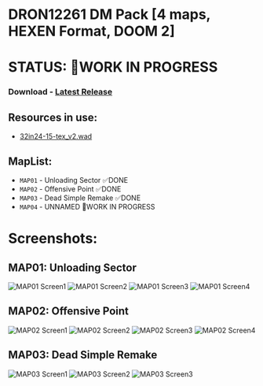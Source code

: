 # DRON12261 DM Pack [4 maps, HEXEN Format, DOOM 2]

# STATUS: 🏁WORK IN PROGRESS

### Download - [Latest Release](https://github.com/Doom-Mapping-Modding-Lair-DRON12261/WAD-DRON12261-DM-Pack/releases/latest/download/DRON12261_DM_Pack_v4.wad)

## Resources in use:
- [32in24-15-tex_v2.wad](https://esselfortium.net/wasd/32in24-15_tex_v2.zip)

## MapList:
- `MAP01` - Unloading Sector ✅DONE
- `MAP02` - Offensive Point ✅DONE
- `MAP03` - Dead Simple Remake ✅DONE
- `MAP04` - UNNAMED 🏁WORK IN PROGRESS

# Screenshots:

## MAP01: Unloading Sector
![MAP01 Screen1](https://i.ibb.co/GVVxns0/Screenshot-Doom-20230326-101118.png)
![MAP01 Screen2](https://s1.hostingkartinok.com/uploads/images/2023/03/cc40af11dc475e013420bf8dc9be347c.png)
![MAP01 Screen3](https://i.ibb.co/gj5Rg7K/Screenshot-Doom-20230326-101142.png)
![MAP01 Screen4](https://i.ibb.co/Gtyk7G1/Screenshot-Doom-20230326-101151.png)

## MAP02: Offensive Point
![MAP02 Screen1](https://i.ibb.co/ZVvbd29/Screenshot-Doom-20230326-101206.png)
![MAP02 Screen2](https://i.ibb.co/zVxDr5h/Screenshot-Doom-20230326-101222.png)
![MAP02 Screen3](https://s1.hostingkartinok.com/uploads/images/2023/03/f62a58654ab91b172191b96acaf321e5.png)
![MAP02 Screen4](https://i.ibb.co/MBJR0Fk/Screenshot-Doom-20230326-101241.png)

## MAP03: Dead Simple Remake
![MAP03 Screen1](https://i.ibb.co/WBP6VYX/Screenshot-Doom-20230326-101257.png)
![MAP03 Screen2](https://i.ibb.co/M1yg7kt/Screenshot-Doom-20230326-101305.png)
![MAP03 Screen3](https://i.ibb.co/mGgYPYS/Screenshot-Doom-20230326-101313.png)
